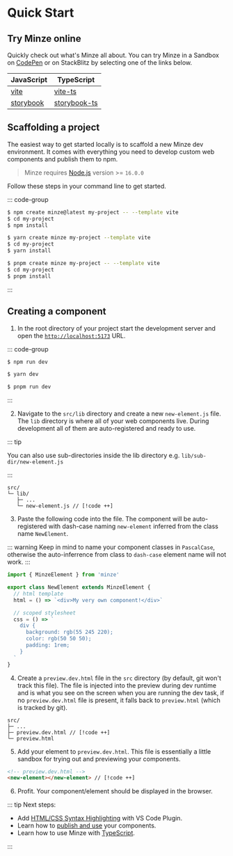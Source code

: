 # Quick Start

## Try Minze online

Quickly check out what's Minze all about. You can try Minze in a Sandbox on [CodePen](https://codepen.io/sergejcodes/pen/WNZVjPo) or on StackBlitz by selecting one of the links below.

| JavaScript                                                                                                                        | TypeScript                                                                                                                              |
| --------------------------------------------------------------------------------------------------------------------------------- | --------------------------------------------------------------------------------------------------------------------------------------- |
| [vite](https://stackblitz.com/github/n6ai/minze/tree/main/packages/create-minze/template-vite?title=Minze&terminal=dev)           | [vite-ts](https://stackblitz.com/github/n6ai/minze/tree/main/packages/create-minze/template-vite-ts?title=Minze&terminal=dev)           |
| [storybook](https://stackblitz.com/github/n6ai/minze/tree/main/packages/create-minze/template-storybook?title=Minze&terminal=dev) | [storybook-ts](https://stackblitz.com/github/n6ai/minze/tree/main/packages/create-minze/template-storybook-ts?title=Minze&terminal=dev) |

## Scaffolding a project

The easiest way to get started locally is to scaffold a new Minze dev environment. It comes with everything you need to develop custom web components and publish them to npm.

> Minze requires [Node.js](https://nodejs.dev/) version >= `16.0.0`

Follow these steps in your command line to get started.

::: code-group

```bash [npm]
$ npm create minze@latest my-project -- --template vite
$ cd my-project
$ npm install
```

```bash [yarn]
$ yarn create minze my-project --template vite
$ cd my-project
$ yarn install
```

```bash [pnpm]
$ pnpm create minze my-project -- --template vite
$ cd my-project
$ pnpm install
```

:::

## Creating a component

1. In the root directory of your project start the development server and open the [`http://localhost:5173`](http://localhost:5173) URL.

::: code-group

```bash [npm]
$ npm run dev
```

```bash [yarn]
$ yarn dev
```

```bash [pnpm]
$ pnpm run dev
```

:::

2. Navigate to the `src/lib` directory and create a new `new-element.js` file. The `lib` directory is where all of your web components live. During development all of them are auto-registered and ready to use.

::: tip

You can also use sub-directories inside the lib directory e.g. `lib/sub-dir/new-element.js`

:::

```
src/
└─ lib/
   ├─ ...
   └─ new-element.js // [!code ++]
```

3. Paste the following code into the file. The component will be auto-registered with dash-case naming `new-element` inferred from the class name `NewElement`.

::: warning
Keep in mind to name your component classes in `PascalCase`, otherwise the auto-inferrence from class to `dash-case` element name will not work.
:::

```js
import { MinzeElement } from 'minze'

export class NewElement extends MinzeElement {
  // html template
  html = () => `<div>My very own component!</div>`

  // scoped stylesheet
  css = () => `
    div {
      background: rgb(55 245 220);
      color: rgb(50 50 50);
      padding: 1rem;
    }
  `
}
```

4. Create a `preview.dev.html` file in the `src` directory (by default, git won't track this file). The file is injected into the preview during dev runtime and is what you see on the screen when you are running the dev task, if no `preview.dev.html` file is present, it falls back to `preview.html` (which is tracked by git).

```
src/
├─ ...
├─ preview.dev.html // [!code ++]
└─ preview.html
```

5. Add your element to `preview.dev.html`. This file is essentially a little sandbox for trying out and previewing your components.

```html
<!-- preview.dev.html -->
<new-element></new-element> // [!code ++]
```

6. Profit. Your component/element should be displayed in the browser.

::: tip Next steps:

- Add [HTML/CSS Syntax Highlighting](/guide/advanced/syntax-highlighting) with VS Code Plugin.
- Learn how to [publish and use](/guide/publishing) your components.
- Learn how to use Minze with [TypeScript](/guide/advanced/typescript).

:::
